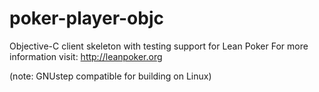 poker-player-objc
=================

Objective-C client skeleton with testing support for Lean Poker For more information visit: http://leanpoker.org

(note: GNUstep compatible for building on Linux)
